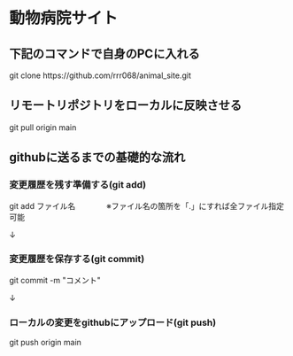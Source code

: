 <h1>動物病院サイト</h1>

<h2>下記のコマンドで自身のPCに入れる</h2>

<p>git clone https://github.com/rrr068/animal_site.git</p>


<h2>リモートリポジトリをローカルに反映させる</h2>

<p>git pull origin main</p>

<h2>githubに送るまでの基礎的な流れ</h2>




<h3>変更履歴を残す準備する(git add)</h3>
<p>git add ファイル名　　　　※ファイル名の箇所を「.」にすれば全ファイル指定可能</p>
<p>↓</p>
<h3>変更履歴を保存する(git commit)</h3> 
<p>git commit -m "コメント"</p> 
<p>↓</p>
<h3>ローカルの変更をgithubにアップロード(git push)</h3>
<p>git push origin main</p>
